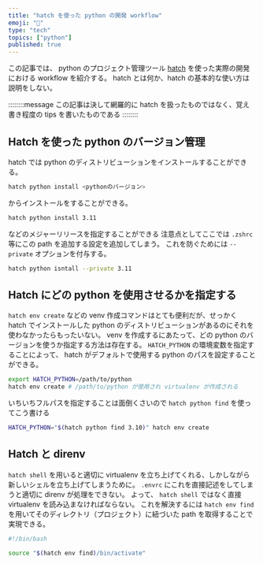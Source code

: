 ```yaml
---
title: "hatch を使った python の開発 workflow"
emoji: "🥚"
type: "tech"
topics: ["python"]
published: true
---
```


この記事では、 python のプロジェクト管理ツール [hatch](https://github.com/pypa/hatch) を使った実際の開発における workflow を紹介する。
hatch とは何か、hatch の基本的な使い方は説明をしない。

::::::::message
この記事は決して網羅的に hatch を扱ったものではなく、覚え書き程度の tips を書いたものである
::::::::

## Hatch を使った python のバージョン管理

hatch では python のディストリビューションをインストールすることができる。

```bash
hatch python install <pythonのバージョン>
```

からインストールをすることができる。

```bash
hatch python install 3.11
```

などのメジャーリリースを指定することができる
注意点としてここでは `.zshrc` 等にこの path を追加する設定を追加してしまう。
これを防ぐためには `--private` オプションを付与する。

```bash
hatch python isntall --private 3.11
```

## Hatch にどの python を使用させるかを指定する

`hatch env create` などの venv 作成コマンドはとても便利だが、せっかく hatch でインストールした python のディストリビューションがあるのにそれを使わなかったらもったいない。
venv を作成するにあたって、どの python のバージョンを使うか指定する方法は存在する。
`HATCH_PYTHON` の環境変数を指定することによって、 hatch がデフォルトで使用する python のパスを設定することができる。

```bash
export HATCH_PYTHON=/path/to/python
hatch env create # /path/to/python が使用され virtualenv が作成される
```

いちいちフルパスを指定することは面倒くさいので `hatch python find` を使ってこう書ける

```bash
HATCH_PYTHON="$(hatch python find 3.10)" hatch env create
```

## Hatch と direnv

`hatch shell` を用いると適切に virtualenv を立ち上げてくれる、しかしながら新しいシェルを立ち上げてしまうために。 `.envrc` にこれを直接記述をしてしまうと適切に direnv が処理をできない。
よって、 `hatch shell` ではなく直接 virtualenv を読み込まなければならない。
これを解決するには `hatch env find` を用いてそのディレクトリ（プロジェクト）に紐づいた path を取得することで実現できる。

```bash
#!/bin/bash

source "$(hatch env find)/bin/activate"
```

